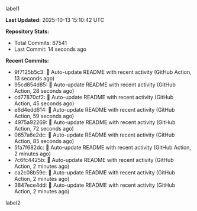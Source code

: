 
label1 
<!-- ACTIVITY_START -->
**Last Updated:** 2025-10-13 15:10:42 UTC

**Repository Stats:**
- Total Commits: 87541
- Last Commit: 14 seconds ago

**Recent Commits:**
- 9f7125b5c3: 🤖 Auto-update README with recent activity (GitHub Action, 13 seconds ago)
- 95cd854d85: 🤖 Auto-update README with recent activity (GitHub Action, 28 seconds ago)
- cd77870cf2: 🤖 Auto-update README with recent activity (GitHub Action, 45 seconds ago)
- e6d4edd614: 🤖 Auto-update README with recent activity (GitHub Action, 59 seconds ago)
- 4975a92269: 🤖 Auto-update README with recent activity (GitHub Action, 72 seconds ago)
- 0657a6e2dc: 🤖 Auto-update README with recent activity (GitHub Action, 85 seconds ago)
- 5fa7f682dc: 🤖 Auto-update README with recent activity (GitHub Action, 2 minutes ago)
- 7c6fc4425b: 🤖 Auto-update README with recent activity (GitHub Action, 2 minutes ago)
- ca2c08b59c: 🤖 Auto-update README with recent activity (GitHub Action, 2 minutes ago)
- 3847ece4dd: 🤖 Auto-update README with recent activity (GitHub Action, 2 minutes ago)
<!-- ACTIVITY_END -->

label2

